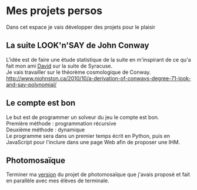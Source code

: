 # Mes projets persos

Dans cet espace je vais développer des projets pour le plaisir

## La suite LOOK'n'SAY de John Conway
L'idée est de faire une étude statistique de la suite en m'inspirant de ce qu'a fait mon ami [David](https://github.com/NaturelEtChaud/syracuse_bdd) sur la suite de Syracuse.<br />
Je vais travailler sur le théorème cosmologique de Conway.<br />
http://www.njohnston.ca/2010/10/a-derivation-of-conways-degree-71-look-and-say-polynomial/

## Le compte est bon
Le but est de programmer un solveur du jeu le compte est bon.<br />
Première méthode : programmation récursive<br />
Deuxième méthode : dynamique<br />
Le programme sera dans un premier temps écrit en Python, puis en JavaScript pour l'inclure dans une page Web afin de proposer une IHM.

## Photomosaïque
Terminer ma [version](https://github.com/NaturelEtChaud/NSI-Terminale/tree/main/Projets/Photomosa%C3%AFque) du projet de photomosaïque que j'avais proposé et fait en parallèle avec mes élèves de terminale. 
